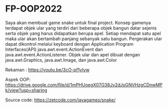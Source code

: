 # FP-OOP2022 
Saya akan membuat game snake untuk final project. Konsep gamenya terdapat objek ular yang terdiri dari beberapa objek bangun datar sejenis serta objek yang harus didapatkan berupa apel. Setiap mendapat satu apel maka ular akan bertambah panjang sebanyak satu bangun. Pergerakan ular dapat dikontrol melalui keyboard dengan Application Program Interfaces(API) java.awt.event.ActionEvent dan java.awt.event.ActionListener. Objek ular dan apel dibuat dengan java.awt.Graphics, java.awt.Image, dan java.awt.Color

Rekaman : https://youtu.be/3cO-pf1yIvw

Aspek OOP: https://drive.google.com/file/d/1mPHUoegX07G38Jv2dJsGNVHzgCDnwMPk/view?usp=sharing

Source code: https://zetcode.com/javagames/snake/
